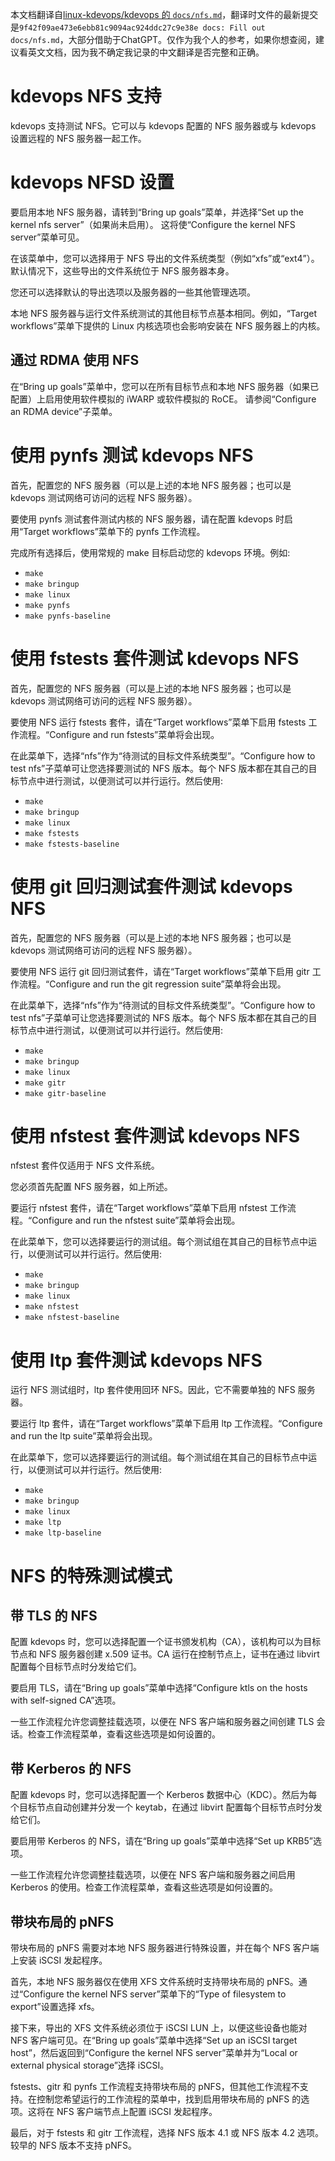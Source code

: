 本文档翻译自[linux-kdevops/kdevops 的 `docs/nfs.md`](https://github.com/linux-kdevops/kdevops/blob/main/docs/nfs.md)，翻译时文件的最新提交是`9f42f09ae473e6ebb81c9094ac924ddc27c9e38e docs: Fill out docs/nfs.md`，大部分借助于ChatGPT。仅作为我个人的参考，如果你想查阅，建议看英文文档，因为我不确定我记录的中文翻译是否完整和正确。

# kdevops NFS 支持

kdevops 支持测试 NFS。它可以与 kdevops 配置的 NFS 服务器或与 kdevops 设置远程的 NFS 服务器一起工作。

# kdevops NFSD 设置
 
要启用本地 NFS 服务器，请转到“Bring up goals”菜单，并选择“Set up the kernel nfs server”（如果尚未启用）。
这将使“Configure the kernel NFS server”菜单可见。

在该菜单中，您可以选择用于 NFS 导出的文件系统类型（例如“xfs”或“ext4”）。默认情况下，这些导出的文件系统位于 NFS 服务器本身。

您还可以选择默认的导出选项以及服务器的一些其他管理选项。

本地 NFS 服务器与运行文件系统测试的其他目标节点基本相同。例如，“Target workflows”菜单下提供的 Linux 内核选项也会影响安装在 NFS 服务器上的内核。

## 通过 RDMA 使用 NFS

在“Bring up goals”菜单中，您可以在所有目标节点和本地 NFS 服务器（如果已配置）上启用使用软件模拟的 iWARP 或软件模拟的 RoCE。
请参阅“Configure an RDMA device”子菜单。

# 使用 pynfs 测试 kdevops NFS

首先，配置您的 NFS 服务器（可以是上述的本地 NFS 服务器；也可以是 kdevops 测试网络可访问的远程 NFS 服务器）。

要使用 pynfs 测试套件测试内核的 NFS 服务器，请在配置 kdevops 时启用“Target workflows”菜单下的 pynfs 工作流程。

完成所有选择后，使用常规的 make 目标启动您的 kdevops 环境。例如:

  * `make`
  * `make bringup`
  * `make linux`
  * `make pynfs`
  * `make pynfs-baseline`

# 使用 fstests 套件测试 kdevops NFS

首先，配置您的 NFS 服务器（可以是上述的本地 NFS 服务器；也可以是 kdevops 测试网络可访问的远程 NFS 服务器）。

要使用 NFS 运行 fstests 套件，请在“Target workflows”菜单下启用 fstests 工作流程。“Configure and run fstests”菜单将会出现。

在此菜单下，选择“nfs”作为“待测试的目标文件系统类型”。“Configure how to test nfs”子菜单可让您选择要测试的 NFS 版本。每个 NFS 版本都在其自己的目标节点中进行测试，以便测试可以并行运行。然后使用:

  * `make`
  * `make bringup`
  * `make linux`
  * `make fstests`
  * `make fstests-baseline`

# 使用 git 回归测试套件测试 kdevops NFS

首先，配置您的 NFS 服务器（可以是上述的本地 NFS 服务器；也可以是 kdevops 测试网络可访问的远程 NFS 服务器）。

要使用 NFS 运行 git 回归测试套件，请在“Target workflows”菜单下启用 gitr 工作流程。“Configure and run the git regression suite”菜单将会出现。

在此菜单下，选择“nfs”作为“待测试的目标文件系统类型”。“Configure how to test nfs”子菜单可让您选择要测试的 NFS 版本。每个 NFS 版本都在其自己的目标节点中进行测试，以便测试可以并行运行。然后使用:

  * `make`
  * `make bringup`
  * `make linux`
  * `make gitr`
  * `make gitr-baseline`

# 使用 nfstest 套件测试 kdevops NFS

nfstest 套件仅适用于 NFS 文件系统。

您必须首先配置 NFS 服务器，如上所述。

要运行 nfstest 套件，请在“Target workflows”菜单下启用 nfstest 工作流程。“Configure and run the nfstest suite”菜单将会出现。

在此菜单下，您可以选择要运行的测试组。每个测试组在其自己的目标节点中运行，以便测试可以并行运行。然后使用:

  * `make`
  * `make bringup`
  * `make linux`
  * `make nfstest`
  * `make nfstest-baseline`

# 使用 ltp 套件测试 kdevops NFS

运行 NFS 测试组时，ltp 套件使用回环 NFS。因此，它不需要单独的 NFS 服务器。

要运行 ltp 套件，请在“Target workflows”菜单下启用 ltp 工作流程。“Configure and run the ltp suite”菜单将会出现。

在此菜单下，您可以选择要运行的测试组。每个测试组在其自己的目标节点中运行，以便测试可以并行运行。然后使用:

  * `make`
  * `make bringup`
  * `make linux`
  * `make ltp`
  * `make ltp-baseline`

# NFS 的特殊测试模式

## 带 TLS 的 NFS

配置 kdevops 时，您可以选择配置一个证书颁发机构（CA），该机构可以为目标节点和 NFS 服务器创建 x.509 证书。CA 运行在控制节点上，证书在通过 libvirt 配置每个目标节点时分发给它们。

要启用 TLS，请在“Bring up goals”菜单中选择“Configure ktls on the hosts with self-signed CA”选项。

一些工作流程允许您调整挂载选项，以便在 NFS 客户端和服务器之间创建 TLS 会话。检查工作流程菜单，查看这些选项是如何设置的。

## 带 Kerberos 的 NFS

配置 kdevops 时，您可以选择配置一个 Kerberos 数据中心（KDC）。然后为每个目标节点自动创建并分发一个 keytab，在通过 libvirt 配置每个目标节点时分发给它们。

要启用带 Kerberos 的 NFS，请在“Bring up goals”菜单中选择“Set up KRB5”选项。

一些工作流程允许您调整挂载选项，以便在 NFS 客户端和服务器之间启用 Kerberos 的使用。检查工作流程菜单，查看这些选项是如何设置的。

## 带块布局的 pNFS

带块布局的 pNFS 需要对本地 NFS 服务器进行特殊设置，并在每个 NFS 客户端上安装 iSCSI 发起程序。

首先，本地 NFS 服务器仅在使用 XFS 文件系统时支持带块布局的 pNFS。通过“Configure the kernel NFS server”菜单下的“Type of filesystem to export”设置选择 xfs。

接下来，导出的 XFS 文件系统必须位于 iSCSI LUN 上，以便这些设备也能对 NFS 客户端可见。在“Bring up goals”菜单中选择“Set up an iSCSI target host”，然后返回到“Configure the kernel NFS server”菜单并为“Local or external physical storage”选择 iSCSI。

fstests、gitr 和 pynfs 工作流程支持带块布局的 pNFS，但其他工作流程不支持。在控制您希望运行的工作流程的菜单中，找到启用带块布局的 pNFS 的选项。这将在 NFS 客户端节点上配置 iSCSI 发起程序。

最后，对于 fstests 和 gitr 工作流程，选择 NFS 版本 4.1 或 NFS 版本 4.2 选项。较早的 NFS 版本不支持 pNFS。
